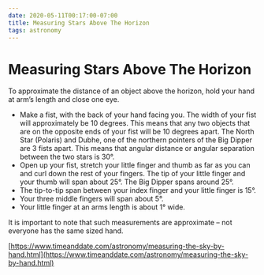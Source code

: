 ```yaml
---
date: 2020-05-11T00:17:00-07:00
title: Measuring Stars Above The Horizon
tags: astronomy
---
```


# Measuring Stars Above The Horizon

To approximate the distance of an object above the horizon, hold your hand at arm’s length and close one eye.

* Make a fist, with the back of your hand facing you. The width of your fist will approximately be 10 degrees. This means that any two objects that are on the opposite ends of your fist will be 10 degrees apart. The North Star (Polaris) and Dubhe, one of the northern pointers of the Big Dipper are 3 fists apart. This means that angular distance or angular separation between the two stars is 30°.
* Open up your fist, stretch your little finger and thumb as far as you can and curl down the rest of your fingers. The tip of your little finger and your thumb will span about 25°. The Big Dipper spans around 25°.
* The tip-to-tip span between your index finger and your little finger is 15°.
* Your three middle fingers will span about 5°.
* Your little finger at an arms length is about 1° wide.

It is important to note that such measurements are approximate – not everyone has the same sized hand.

[https://www.timeanddate.com/astronomy/measuring-the-sky-by-hand.html](https://www.timeanddate.com/astronomy/measuring-the-sky-by-hand.html)
